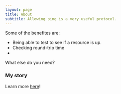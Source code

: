 ```yaml
---
layout: page
title: About
subtitle: Allowing ping is a very useful protocol.
---
```


Some of the benefites are:

- Being able to test to see if a resource is up.
- Checking round-trip time
- 

What else do you need?

### My story

Learn more [here](https://en.wikipedia.org/wiki/Ping_(networking_utility))!
